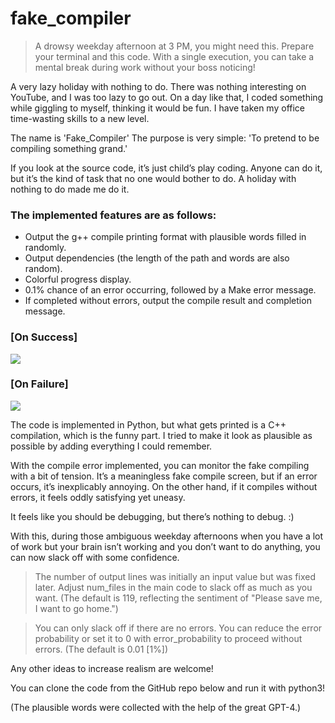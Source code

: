 # fake_compiler
> A drowsy weekday afternoon at 3 PM, you might need this. Prepare your terminal and this code. With a single execution, you can take a mental break during work without your boss noticing!

A very lazy holiday with nothing to do.
There was nothing interesting on YouTube, and I was too lazy to go out. On a day like that, I coded something while giggling to myself, thinking it would be fun.
I have taken my office time-wasting skills to a new level.

The name is 'Fake_Compiler'
The purpose is very simple: 'To pretend to be compiling something grand.'

If you look at the source code, it’s just child’s play coding.
Anyone can do it, but it’s the kind of task that no one would bother to do.
A holiday with nothing to do made me do it.

### The implemented features are as follows:

- Output the g++ compile printing format with plausible words filled in randomly.
- Output dependencies (the length of the path and words are also random).
- Colorful progress display.
- 0.1% chance of an error occurring, followed by a Make error message.
- If completed without errors, output the compile result and completion message.

### [On Success]
<img src="./images/on_success.png]">


### [On Failure]
<img src="./images/on_failure]">


The code is implemented in Python, but what gets printed is a C++ compilation, which is the funny part.
I tried to make it look as plausible as possible by adding everything I could remember.

With the compile error implemented, you can monitor the fake compiling with a bit of tension. It’s a meaningless fake compile screen, but if an error occurs, it’s inexplicably annoying. On the other hand, if it compiles without errors, it feels oddly satisfying yet uneasy.

It feels like you should be debugging, but there’s nothing to debug. :) 

With this, during those ambiguous weekday afternoons when you have a lot of work but your brain isn’t working and you don’t want to do anything, you can now slack off with some confidence.

> The number of output lines was initially an input value but was fixed later. Adjust num_files in the main code to slack off as much as you want. (The default is 119, reflecting the sentiment of "Please save me, I want to go home.")

> You can only slack off if there are no errors. You can reduce the error probability or set it to 0 with error_probability to proceed without errors. (The default is 0.01 [1%])

Any other ideas to increase realism are welcome!

You can clone the code from the GitHub repo below and run it with python3!

(The plausible words were collected with the help of the great GPT-4.)
